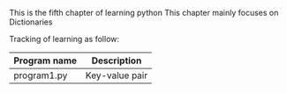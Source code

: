 This is the fifth chapter of learning python
This chapter mainly focuses on Dictionaries

Tracking of learning as follow:

| Program name | Description |
| ---- | ---- |
| program1.py | Key-value pair |
